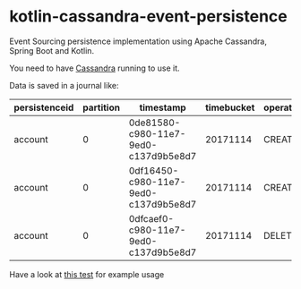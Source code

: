 # kotlin-cassandra-event-persistence

Event Sourcing persistence implementation using Apache Cassandra, Spring Boot and Kotlin.

You need to have [Cassandra](http://cassandra.apache.org/download/) running to use it.


Data is saved in a journal like:

| persistenceid | partition | timestamp                            | timebucket | operation | principal | serializedtype            | serializerid | value                           |
|---------------|-----------|--------------------------------------|------------|-----------|-----------|---------------------------|--------------|---------------------------------|
|       account |         0 | 0de81580-c980-11e7-9ed0-c137d9b5e8d7 |   20171114 |    CREATE |      null | de.mc.persistence.Account |            1 |   {"id":"demo1","name":"demo1"} |
|       account |         0 | 0df16450-c980-11e7-9ed0-c137d9b5e8d7 |   20171114 |    CREATE |      null | de.mc.persistence.Account |            1 |   {"id":"demo2","name":"demo2"} |
|       account |         0 | 0dfcaef0-c980-11e7-9ed0-c137d9b5e8d7 |   20171114 |    DELETE |      null | de.mc.persistence.Account |            1 |  {"id":"demo1","name":"demo1"} |


Have a look at [this test](https://github.com/ulrichsralf/kotlin-cassandra-event-persistence/blob/master/src/test/kotlin/de/mc/persistence/JournalRepositoryTest.kt) for example usage

